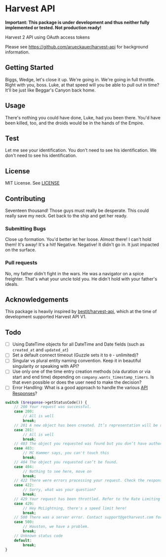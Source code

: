 # Harvest API

**Important: This package is under development and thus neither fully implemented or tested. Not production ready!**

Harvest 2 API using OAuth access tokens

Please see <https://github.com/arueckauer/harvest-api> for background information.

## Getting Started

Biggs, Wedge, let's close it up. We're going in. We're going in full throttle. Right with you, boss. Luke, at that speed will you be able to pull out in time? It'll be just like Beggar's Canyon back home.

## Usage

There's nothing you could have done, Luke, had you been there. You'd have been killed, too, and the droids would be in the hands of the Empire.

## Test

Let me see your identification. You don't need to see his identification. We don't need to see his identification.

## License

MIT License. See [LICENSE](LICENSE)

## Contributing

Seventeen thousand! Those guys must really be desperate. This could really save my neck. Get back to the ship and get her ready.

### Submitting Bugs

Close up formation. You'd better let her loose. Almost there! I can't hold them! It's away! It's a hit! Negative. Negative! It didn't go in. It just impacted on the surface.

### Pull requests

No, my father didn't fight in the wars. He was a navigator on a spice freighter. That's what your uncle told you. He didn't hold with your father's ideals.

## Acknowledgements

This package is heavily inspired by [bestit/harvest-api](https://github.com/bestit/harvest-api), which at the time of development supported Harvest API V1.

## Todo

* [ ] Using DateTime objects for all DateTime and Date fields (such as `created_at` and `updated_at`)
* [ ] Set a default connect timeout (Guzzle sets it to `0` - unlimited)?
* [ ] Singular vs plural entity naming convention. Keep it in beautiful singularity or speaking with API?
* [ ] Use only one of the time entry creation methods (via duration or via start and end time) depending on `company.wants_timestamp_timers`. Is that even possible or does the user need to make the decision?
* [ ] Error Handling: What is a good approach to handle the various [API Responses](https://help.getharvest.com/api-v2/introduction/overview/general/#api-responses)?

```php
switch ($response->getStatusCode()) {
    // 200 Your request was successful.
    case 200:
        // All is well
        break;
    // 201 A new object has been created. It’s representation will be returned in the response body.
    case 201:
        // All is well
        break;
    // 403 The object you requested was found but you don’t have authorization to perform your request.
    case 403:
        // MC Hammer says, you can't touch this
        break;
    // 404 The object you requested can’t be found.
    case 404:
        // Nothing to see here, move on
        break;
    // 422 There were errors processing your request. Check the response body for additional information.
    case 422:
        // Sorry, what was your question?
        break;
    // 429 Your request has been throttled. Refer to the Rate Limiting section for details.
    case 429:
        // Hey McLightning, there's a speed limit here!
        break;
    // 500 There was a server error. Contact support@getharvest.com for help.
    case 500:
        // Houston, we have a problem.
        break;
    // Unknown status code
    default:
        break;
}
```




